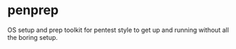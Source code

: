# penprep
OS setup and prep toolkit for pentest style to get up and running without all the boring setup.
